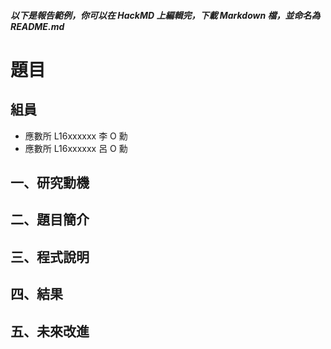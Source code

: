 ##### 以下是報告範例，你可以在 HackMD 上編輯完，下載 Markdown 檔，並命名為 README.md
# 題目
## 組員
* 應數所 L16xxxxxx 李 O 勳
* 應數所 L16xxxxxx 呂 O 勳

## 一、研究動機

## 二、題目簡介

## 三、程式說明

## 四、結果

## 五、未來改進